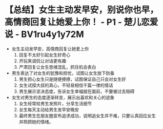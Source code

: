 # 【总结】女生主动发早安，别说你也早，高情商回复让她爱上你！ - P1 - 楚儿恋爱说 - BV1ru4y1y72M

-   女生主动发早安，高情商回复让她爱上你
    1.  回复不太好引起女生好奇心
    2.  开玩笑调侃让对话更有趣
    3.  严肃回复让女生思绪混乱，抓住机会表白
-   男生表达了对女生的犹豫和担忧，试图让女生放下防备
    1.  男生担心女生只是随便撩撩，试图保证自己只会对女生好
    2.  女生试探大叔的真心，不轻易相信千篇一律的情话
    3.  男生展示坚决态度，告诉女生幸福就在面前，不要被过去阻碍
-   女生对男生的态度逐渐转变，展示出喜欢和关心的迹象
    1.  女生经常给男生发照片，分享生活细节
    2.  女生每天主动给男生发早安晚安
    3.  最终男生在朋友圈宣布追求成功，说明追女生并不难，只要认真回应女生并照顾她的情绪。